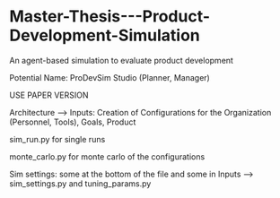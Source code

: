 # Master-Thesis---Product-Development-Simulation
An agent-based simulation to evaluate product development

Potential Name: ProDevSim Studio (Planner, Manager)

USE PAPER VERSION

Architecture --> Inputs: Creation of Configurations for the Organization (Personnel, Tools), Goals, Product

sim_run.py for single runs

monte_carlo.py for monte carlo of the configurations


Sim settings:
some at the bottom of the file and some in Inputs --> sim_settings.py and tuning_params.py


